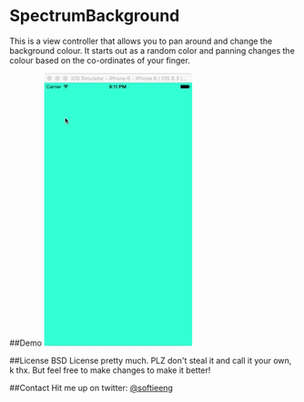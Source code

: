# SpectrumBackground

This is a view controller that allows you to pan around and change the background colour. It starts out as a random color and panning changes the colour based on the co-ordinates of your finger.

##Demo
![](https://raw.githubusercontent.com/golfguru1/SpectrumBackground/master/SpectrumBackgroundDemo.gif)

##License
BSD License pretty much. PLZ don't steal it and call it your own, k thx. But feel free to make changes to make it better!

##Contact
Hit me up on twitter: [@softieeng](https://twitter.com/softieeng)